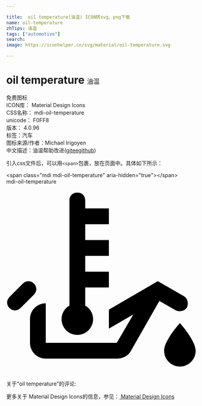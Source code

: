 ```yaml
---

title:  oil temperature(油温) ICON转svg、png下载
name: oil-temperature
zhTips: 油温
tags: ["automotive"]
search: 
image: https://iconhelper.cn/svg/material/oil-temperature.svg

---
```


# oil temperature  <small style="font-size: 60%;font-weight: 100">油温</small>


<div class="detail-page">
<p>
<span><span class="badge-success badge">免费图标</span> </span>
<br/>
<span>
ICON库：
<span class="badge-secondary badge">Material Design Icons</span> 
</span>
<br/>
<span>
CSS名称：
<span class="badge-secondary badge">mdi-oil-temperature</span> 
</span>
<br/>
<span>
unicode：
<span class="badge-secondary badge">F0FF8</span> 
<copy-btn content='F0FF8' btn-title=""></copy-btn>
<copy-btn :content='String.fromCodePoint(parseInt("F0FF8", 16))' btn-title="复制U"></copy-btn>
</span>
<br/>
<span>
版本：
<span class="badge-secondary badge">4.0.96</span> 
</span><br/><span>标签：<span class="badge-light badge"><router-link to="/tags/automotive.html">汽车</router-link></span></span>
<br/>
<span>图标来源/作者：<span class="badge-light badge">Michael Irigoyen</span></span> 
<br/>
<span class="zh-detail">中文描述：<span class="badge-primary badge">油温</span><span class="help-link"><span>帮助改进</span>(<a href="https://gitee.com/liuwave/icon-helper/edit/master/json/material/oil-temperature.json" target="_blank" rel="noopener noreferrer">gitee</a><a href="https://github.com/liuwave/icon-helper/edit/master/json/material/oil-temperature.json" target="_blank" rel="noopener noreferrer">github</a></span>)</span><br/>
</p>
</div>
<div class="alert alert-dark">
  <i class="mdi mdi-oil-temperature mdi-48px"></i>
  <i class="mdi mdi-oil-temperature mdi-36px"></i>
  <i class="mdi mdi-oil-temperature mdi-24px"></i>
  <i class="mdi mdi-oil-temperature mdi-18px"></i>
</div>
<div>
  <p>引入css文件后，可以用<code>&lt;span&gt;</code>包裹，放在页面中。具体如下所示：    
  </p>
  <div class="alert alert-primary" style="font-size: 14px">
    &lt;span class="mdi mdi-oil-temperature" aria-hidden="true"&gt;&lt;/span&gt;
    <copy-btn content='<span class="mdi mdi-oil-temperature" aria-hidden="true"></span>'></copy-btn>
  </div>
  <div class="alert alert-secondary">
    <i class="mdi mdi-oil-temperature"
    style="font-size: 24px"
    aria-hidden="true"></i> mdi-oil-temperature
    <copy-btn content="mdi-oil-temperature" btn-title="复制图标名称"></copy-btn>
  </div>
</div>
<div id="svg" class="svg-wrap">
<svg xmlns="http://www.w3.org/2000/svg" viewBox="0 0 24 24"><path d="M10 5H13V3H10V2C10 1.4 9.6 1 9 1S8 1.4 8 2V15.3C7.4 15.6 7 16.3 7 17C7 18.1 7.9 19 9 19S11 18.1 11 17C11 16.3 10.6 15.6 10 15.3V13H13V11H10V9H13V7H10V5M22 17.5C22 17.5 24 19.7 24 21C24 22.1 23.1 23 22 23S20 22.1 20 21C20 19.7 22 17.5 22 17.5M22.9 15.5C22.6 16 22 16.1 21.5 15.9L19.4 14.7L15.8 21C15.5 21.6 14.8 22 14 22H5C3.9 22 3 21.1 3 20V17C3 15.9 3.9 15 5 15V20H14L16.1 16.4L13 18.2V15.8L19.2 12.2L22.5 14.1C23 14.4 23.1 15 22.9 15.5M3.5 13.9L1.8 15.6C1.4 16 .8 16 .4 15.6S0 14.6.4 14.2L2.1 12.5C2.5 12.1 3.1 12.1 3.5 12.5S3.9 13.5 3.5 13.9Z" /></svg>
</div>
<detail full-name='mdi-oil-temperature'></detail>
<div>
<p>关于“oil temperature”的评论:</p>
</div>
<Vssue title="关于“oil temperature”的评论" ></Vssue>    
<div><p>更多关于 Material Design Icons的信息，参见：<a target="_blank" href="https://iconhelper.cn/material.html"> Material Design Icons</a>
</p></div>
